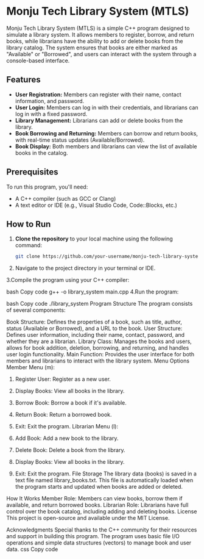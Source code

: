 # Monju Tech Library System (MTLS)

Monju Tech Library System (MTLS) is a simple C++ program designed to simulate a library system. It allows members to register, borrow, and return books, while librarians have the ability to add or delete books from the library catalog. The system ensures that books are either marked as "Available" or "Borrowed", and users can interact with the system through a console-based interface.

## Features

- **User Registration:** Members can register with their name, contact information, and password.
- **User Login:** Members can log in with their credentials, and librarians can log in with a fixed password.
- **Library Management:** Librarians can add or delete books from the library.
- **Book Borrowing and Returning:** Members can borrow and return books, with real-time status updates (Available/Borrowed).
- **Book Display:** Both members and librarians can view the list of available books in the catalog.

## Prerequisites

To run this program, you'll need:

- A C++ compiler (such as GCC or Clang)
- A text editor or IDE (e.g., Visual Studio Code, Code::Blocks, etc.)

## How to Run

1. **Clone the repository** to your local machine using the following command:

   ```bash
   git clone https://github.com/your-username/monju-tech-library-system.git
   
 2.  Navigate to the project directory in your terminal or IDE.

3.Compile the program using your C++ compiler:

bash
Copy code
g++ -o library_system main.cpp
4.Run the program:

bash
Copy code
./library_system
Program Structure
The program consists of several components:

Book Structure: Defines the properties of a book, such as title, author, status (Available or Borrowed), and a URL to the book.
User Structure: Defines user information, including their name, contact, password, and whether they are a librarian.
Library Class: Manages the books and users, allows for book addition, deletion, borrowing, and returning, and handles user login functionality.
Main Function: Provides the user interface for both members and librarians to interact with the library system.
Menu Options
Member Menu (m):

1. Register User: Register as a new user.
2. Display Books: View all books in the library.
3. Borrow Book: Borrow a book if it's available.
4. Return Book: Return a borrowed book.
5. Exit: Exit the program.
Librarian Menu (l):

1. Add Book: Add a new book to the library.
2. Delete Book: Delete a book from the library.
3. Display Books: View all books in the library.
4. Exit: Exit the program.
File Storage
The library data (books) is saved in a text file named library_books.txt. This file is automatically loaded when the program starts and updated when books are added or deleted.

How It Works
Member Role: Members can view books, borrow them if available, and return borrowed books.
Librarian Role: Librarians have full control over the book catalog, including adding and deleting books.
License
This project is open-source and available under the MIT License.

Acknowledgments
Special thanks to the C++ community for their resources and support in building this program.
The program uses basic file I/O operations and simple data structures (vectors) to manage book and user data.
css
Copy code

